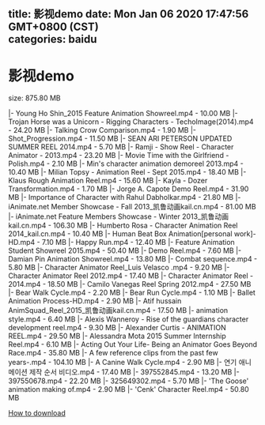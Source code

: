 
title: 影视demo
date: Mon Jan 06 2020 17:47:56 GMT+0800 (CST)    
categories: baidu
---

# 影视demo
size: 875.80 MB
 
 
|- Young Ho Shin_2015 Feature Animation Showreel.mp4 - 10.00 MB
|- Trojan Horse was a Unicorn - Rigging Characters - TechoImage(2014).mp4 - 24.20 MB
|- Talking Crow Comparison.mp4 - 1.90 MB
|- Shot_Progression.mp4 - 11.50 MB
|- SEAN ARI PETERSON UPDATED SUMMER REEL 2014.mp4 - 5.70 MB
|- Ramji - Show Reel - Character Animator - 2013.mp4 - 23.20 MB
|- Movie Time with the Girlfriend - Polish.mp4 - 2.10 MB
|- Min's character animation demoreel 2013.mp4 - 10.40 MB
|- Milian Topsy - Animation Reel - Sept 2015.mp4 - 18.40 MB
|- Klaus Rough Animation Reel.mp4 - 15.60 MB
|- Kayla - Dozer Transformation.mp4 - 1.70 MB
|- Jorge A. Capote Demo Reel.mp4 - 31.90 MB
|- Importance of Character with Rahul Dabholkar.mp4 - 21.80 MB
|- iAnimate.net Member Showcase - Fall 2013_凯鲁动画kail.cn.mp4 - 81.00 MB
|- iAnimate.net Feature Members Showcase - Winter 2013_凯鲁动画kail.cn.mp4 - 106.30 MB
|- Humberto Rosa - Character Animation Reel 2014_kail.cn.mp4 - 10.40 MB
|- Human Beat Box Animation[personal work]-HD.mp4 - 7.10 MB
|- Happy Run.mp4 - 12.40 MB
|- Feature Animation Student Showreel 2015.mp4 - 50.40 MB
|- Demo Reel.mp4 - 7.60 MB
|- Damian Pin Animation Showreel.mp4 - 13.80 MB
|- Combat sequence.mp4 - 5.80 MB
|- Character Animator Reel_Luis Velasco .mp4 - 9.20 MB
|- Character Animator Reel 2012.mp4 - 17.40 MB
|- Character Animator Reel - 2014.mp4 - 18.50 MB
|- Camilo Vanegas Reel Spring 2012.mp4 - 27.50 MB
|- Bear Walk Cycle.mp4 - 2.20 MB
|- Bear Run Cycle.mp4 - 1.10 MB
|- Ballet Animation Process-HD.mp4 - 2.90 MB
|- Atif hussain  AnimSquad_Reel_2015_凯鲁动画kail.cn.mp4 - 17.50 MB
|- animation style.mp4 - 6.40 MB
|- Alexis Wanneroy - Rise of the guardians character development reel.mp4 - 9.30 MB
|- Alexander Curtis - ANIMATION REEL.mp4 - 29.50 MB
|- Alessandra Mota  2015 Summer Internship Reel.mp4 - 6.10 MB
|- Acting Out Your Life- Being an Animator Goes Beyond Race.mp4 - 35.80 MB
|- A few reference clips from the past few years-.mp4 - 104.10 MB
|- A Canine Walk Cycle.mp4 - 2.90 MB
|- 연기 애니메이션 제작 순서 비디오.mp4 - 17.40 MB
|- 397552845.mp4 - 13.20 MB
|- 397550678.mp4 - 22.20 MB
|- 325649302.mp4 - 5.70 MB
|- 'The Goose' animation making of.mp4 - 2.90 MB
|- 'Cenk' Character Reel.mp4 - 50.80 MB

[How to download](https://bpcam.bemobtrk.com/go/2ceec3aa-1ca2-46d6-b9ff-aaa5c184517c?jno=1335)